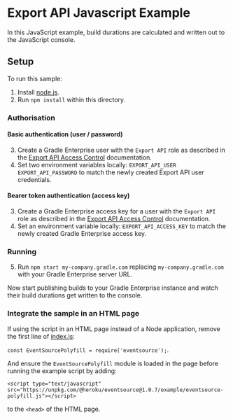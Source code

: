 # Export API Javascript Example

In this JavaScript example, build durations are calculated and written out to the JavaScript console.

## Setup

To run this sample:

1. Install [node.js].
2. Run `npm install` within this directory.

### Authorisation

#### Basic authentication (user / password)

3. Create a Gradle Enterprise user with the `Export API` role as described in the [Export API Access Control] documentation.
4. Set two environment variables locally: `EXPORT_API_USER` `EXPORT_API_PASSWORD` to match the newly created Export API user credentials.

#### Bearer token authentication (access key)

3. Create a Gradle Enterprise access key for a user with the `Export API` role as described in the [Export API Access Control] documentation.
4. Set an environment variable locally: `EXPORT_API_ACCESS_KEY` to match the newly created Gradle Enterprise access key.

### Running
5. Run `npm start my-company.gradle.com` replacing `my-company.gradle.com` with your Gradle Enterprise server URL.

Now start publishing builds to your Gradle Enterprise instance and watch their build durations get written to the console.

### Integrate the sample in an HTML page

If using the script in an HTML page instead of a Node application, remove the first line of [index.js]:

```const EventSourcePolyfill = require('eventsource');```.

And ensure the `EventSourcePolyfill` module is loaded in the page before running the example script by adding:

```
<script type="text/javascript" src="https://unpkg.com/@heroku/eventsource@1.0.7/example/eventsource-polyfill.js"></script>
```

to the `<head>` of the HTML page. 

[index.js]: index.js
[node.js]: https://nodejs.org/
[Export API Access Control]: https://docs.gradle.com/enterprise/export-api/#access_control